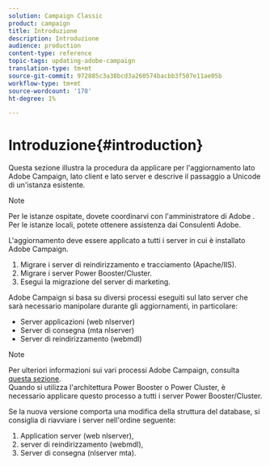 ```yaml
---
solution: Campaign Classic
product: campaign
title: Introduzione
description: Introduzione
audience: production
content-type: reference
topic-tags: updating-adobe-campaign
translation-type: tm+mt
source-git-commit: 972885c3a38bcd3a260574bacbb3f507e11ae05b
workflow-type: tm+mt
source-wordcount: '178'
ht-degree: 1%

---
```



# Introduzione{#introduction}

Questa sezione illustra la procedura da applicare per l&#39;aggiornamento  lato Adobe Campaign, lato client e lato server e descrive il passaggio a Unicode di un&#39;istanza esistente.

>[!NOTE]
>
>Per le istanze ospitate, dovete coordinarvi con l&#39;amministratore di Adobe .\
>Per le istanze locali, potete ottenere assistenza dai Consulenti  Adobe.

L&#39;aggiornamento deve essere applicato a tutti i server in cui è installato  Adobe Campaign.

1. Migrare i server di reindirizzamento e tracciamento (Apache/IIS).
1. Migrare i server Power Booster/Cluster.
1. Esegui la migrazione del server di marketing.

 Adobe Campaign si basa su diversi processi eseguiti sul lato server che sarà necessario manipolare durante gli aggiornamenti, in particolare:

* Server applicazioni (web nlserver)
* Server di consegna (mta nlserver)
* Server di reindirizzamento (webmdl)

>[!NOTE]
>
>Per ulteriori informazioni sui vari processi  Adobe Campaign, consulta [questa sezione](../../installation/using/general-architecture.md#logical-application-layer).\
>Quando si utilizza l&#39;architettura Power Booster o Power Cluster, è necessario applicare questo processo a tutti i server Power Booster/Cluster.

Se la nuova versione comporta una modifica della struttura del database, si consiglia di riavviare i server nell&#39;ordine seguente:

1. Application server (web nlserver),
1. server di reindirizzamento (webmdl),
1. Server di consegna (nlserver mta).

